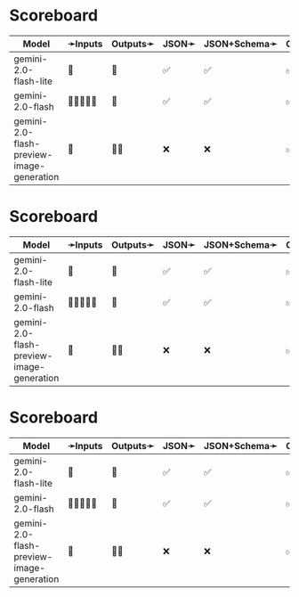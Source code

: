 # Scoreboard

| Model                                     | ➛Inputs    | Outputs➛   | JSON➛   | JSON+Schema➛   | Chat | Streaming | Tools | Batch | Seed | Files | Citations | Thinking |
| ----------------------------------------- | ---------- | ---------- | ------- | -------------- | ---- | --------- | ----- | ----- | ---- | ----- | --------- | -------- |
| gemini-2.0-flash-lite                     | 💬         | 💬         | ✅      | ✅             | ✅   | ✅        | ✅    | ❌    | ✅   | ✅    | ❌        | ❌       |
| gemini-2.0-flash                          | 🎤🎥💬📄📸 | 💬         | ✅      | ✅             | ✅   | ✅        | ✅    | ❌    | ✅   | ✅    | ❌        | ❌       |
| gemini-2.0-flash-preview-image-generation | 💬         | 💬📸       | ❌      | ❌             | ✅   | ✅        | 💨🧐  | ❌    | ✅   | ✅    | ❌        | ❌       |
# Scoreboard

| Model                                     | ➛Inputs    | Outputs➛   | JSON➛   | JSON+Schema➛   | Chat | Streaming | Tools | Batch | Seed | Files | Citations | Thinking |
| ----------------------------------------- | ---------- | ---------- | ------- | -------------- | ---- | --------- | ----- | ----- | ---- | ----- | --------- | -------- |
| gemini-2.0-flash-lite                     | 💬         | 💬         | ✅      | ✅             | ✅   | ✅        | ✅    | ❌    | ✅   | ✅    | ❌        | ❌       |
| gemini-2.0-flash                          | 🎤🎥💬📄📸 | 💬         | ✅      | ✅             | ✅   | ✅        | ✅    | ❌    | ✅   | ✅    | ❌        | ❌       |
| gemini-2.0-flash-preview-image-generation | 💬         | 💬📸       | ❌      | ❌             | ✅   | ✅        | 💨🧐  | ❌    | ✅   | ✅    | ❌        | ❌       |
# Scoreboard

| Model                                     | ➛Inputs    | Outputs➛   | JSON➛   | JSON+Schema➛   | Chat | Streaming | Tools | Batch | Seed | Files | Citations | Thinking |
| ----------------------------------------- | ---------- | ---------- | ------- | -------------- | ---- | --------- | ----- | ----- | ---- | ----- | --------- | -------- |
| gemini-2.0-flash-lite                     | 💬         | 💬         | ✅      | ✅             | ✅   | ✅        | ✅    | ❌    | ✅   | ✅    | ❌        | ❌       |
| gemini-2.0-flash                          | 🎤🎥💬📄📸 | 💬         | ✅      | ✅             | ✅   | ✅        | ✅    | ❌    | ✅   | ✅    | ❌        | ❌       |
| gemini-2.0-flash-preview-image-generation | 💬         | 💬📸       | ❌      | ❌             | ✅   | ✅        | 💨🧐  | ❌    | ✅   | ✅    | ❌        | ❌       |
